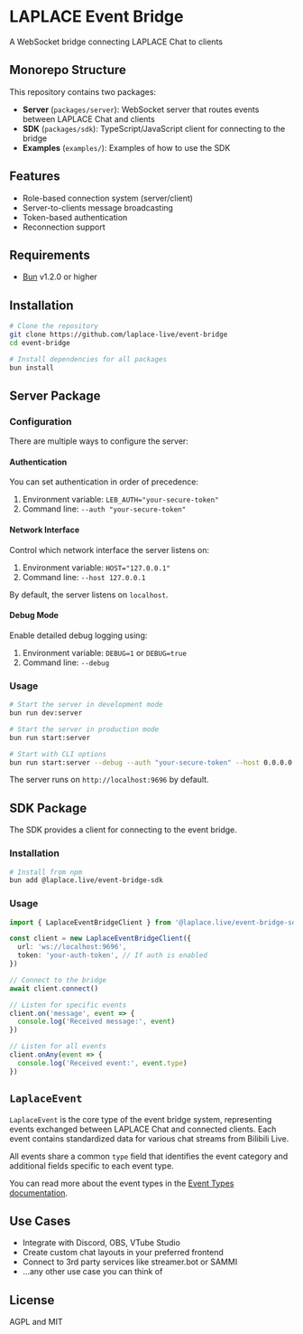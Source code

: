 # LAPLACE Event Bridge

A WebSocket bridge connecting LAPLACE Chat to clients

## Monorepo Structure

This repository contains two packages:

- **Server** (`packages/server`): WebSocket server that routes events between LAPLACE Chat and clients
- **SDK** (`packages/sdk`): TypeScript/JavaScript client for connecting to the bridge
- **Examples** (`examples/`): Examples of how to use the SDK

## Features

- Role-based connection system (server/client)
- Server-to-clients message broadcasting
- Token-based authentication
- Reconnection support

## Requirements

- [Bun](https://bun.sh/) v1.2.0 or higher

## Installation

```bash
# Clone the repository
git clone https://github.com/laplace-live/event-bridge
cd event-bridge

# Install dependencies for all packages
bun install
```

## Server Package

### Configuration

There are multiple ways to configure the server:

#### Authentication

You can set authentication in order of precedence:

1. Environment variable: `LEB_AUTH="your-secure-token"`
2. Command line: `--auth "your-secure-token"`

#### Network Interface

Control which network interface the server listens on:

1. Environment variable: `HOST="127.0.0.1"`
2. Command line: `--host 127.0.0.1`

By default, the server listens on `localhost`.

#### Debug Mode

Enable detailed debug logging using:

1. Environment variable: `DEBUG=1` or `DEBUG=true`
2. Command line: `--debug`

### Usage

```bash
# Start the server in development mode
bun run dev:server

# Start the server in production mode
bun run start:server

# Start with CLI options
bun run start:server --debug --auth "your-secure-token" --host 0.0.0.0
```

The server runs on `http://localhost:9696` by default.

## SDK Package

The SDK provides a client for connecting to the event bridge.

### Installation

```bash
# Install from npm
bun add @laplace.live/event-bridge-sdk
```

### Usage

```typescript
import { LaplaceEventBridgeClient } from '@laplace.live/event-bridge-sdk'

const client = new LaplaceEventBridgeClient({
  url: 'ws://localhost:9696',
  token: 'your-auth-token', // If auth is enabled
})

// Connect to the bridge
await client.connect()

// Listen for specific events
client.on('message', event => {
  console.log('Received message:', event)
})

// Listen for all events
client.onAny(event => {
  console.log('Received event:', event.type)
})
```

## `LaplaceEvent`

`LaplaceEvent` is the core type of the event bridge system, representing events exchanged between LAPLACE Chat and connected clients. Each event contains standardized data for various chat streams from Bilibili Live.

All events share a common `type` field that identifies the event category and additional fields specific to each event type.

You can read more about the event types in the [Event Types documentation](https://chat.laplace.live/event-types/).

## Use Cases

- Integrate with Discord, OBS, VTube Studio
- Create custom chat layouts in your preferred frontend
- Connect to 3rd party services like streamer.bot or SAMMI
- ...any other use case you can think of

## License

AGPL and MIT

